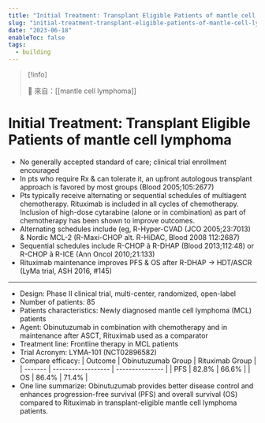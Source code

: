 ```yaml
---
title: "Initial Treatment: Transplant Eligible Patients of mantle cell lymphoma"
slug: "initial-treatment-transplant-eligible-patients-of-mantle-cell-lymphoma"
date: "2023-06-18"
enableToc: false
tags:
  - building
---
```


> [!info]
>
> 🌱 來自：[[mantle cell lymphoma]]

# Initial Treatment: Transplant Eligible Patients of mantle cell lymphoma

- No generally accepted standard of care; clinical trial enrollment encouraged
- In pts who require Rx & can tolerate it, an upfront autologous transplant approach is favored by most groups (Blood 2005;105:2677)
- Pts typically receive alternating or sequential schedules of multiagent chemotherapy. Rituximab is included in all cycles of chemotherapy. Inclusion of high-dose cytarabine (alone or in combination) as part of chemotherapy has been shown to improve outcomes.
- Alternating schedules include (eg, R-Hyper-CVAD (JCO 2005;23:7013) & Nordic MCL-2 (R-Maxi-CHOP alt. R-HiDAC, Blood 2008 112:2687)
- Sequential schedules include R-CHOP ã R-DHAP (Blood 2013;112:48) or R-CHOP ã R-ICE (Ann Oncol 2010;21:133)
- Rituximab maintenance improves PFS & OS after R-DHAP → HDT/ASCR (LyMa trial, ASH 2016, #145)

---
- Design: Phase II clinical trial, multi-center, randomized, open-label
- Number of patients: 85
- Patients characteristics: Newly diagnosed mantle cell lymphoma (MCL) patients
- Agent: Obinutuzumab in combination with chemotherapy and in maintenance after ASCT, Rituximab used as a comparator
- Treatment line: Frontline therapy in MCL patients
- Trial Acronym: LYMA-101 (NCT02896582)
- Compare efficacy:
| Outcome | Obinutuzumab Group | Rituximab Group |
| ------- | ------------------ | --------------- |
| PFS     | 82.8%              | 66.6%           |
| OS      | 86.4%              | 71.4%           |
- One line summarize: Obinutuzumab provides better disease control and enhances progression-free survival (PFS) and overall survival (OS) compared to Rituximab in transplant-eligible mantle cell lymphoma patients.

